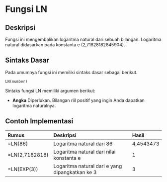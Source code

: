 # Fungsi LN

## Deskripsi

Fungsi ini mengembalikan logaritma natural dari sebuah bilangan. Logaritma natural didasarkan pada konstanta e \(2,71828182845904\).

## Sintaks Dasar

Pada umumnya fungsi ini memiliki sintaks dasar sebagai berikut.

```text
LN(number)
```

Sintaks fungsi LN memiliki argumen berikut:

* **Angka**    Diperlukan. Bilangan riil positif yang ingin Anda dapatkan logaritma naturalnya.

## Contoh Implementasi

| **Rumus** | **Deskripsi** | **Hasil** |
| :--- | :--- | :--- |
| =LN\(86\) | Logaritma natural dari 86 | 4,4543473 |
| =LN\(2,7182818\) | Logaritma natural dari nilai konstanta e | 1 |
| =LN\(EXP\(3\)\) | Logaritma natural dari e yang dipangkatkan ke 3 | 3 |


